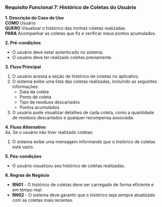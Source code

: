 
### Requisito Funcional 7: Histórico de Coletas do Usuário  

**1. Descrição do Caso de Uso**  
**COMO** Usuário  
**QUERO** Visualizar o histórico das minhas coletas realizadas  
**PARA** Acompanhar as coletas que fiz e verificar meus pontos acumulados.

**2. Pré-condições**  
- O usuário deve estar autenticado no sistema.  
- O usuário deve ter realizado coletas previamente.

**3. Fluxo Principal**  
1. O usuário acessa a seção de histórico de coletas no aplicativo.  
2. O sistema exibe uma lista das coletas realizadas, incluindo as seguintes informações:
   - Data da coleta
   - Ponto de coleta
   - Tipo de resíduos descartados
   - Pontos acumulados
3. O usuário pode visualizar detalhes de cada coleta, como a quantidade de resíduos descartados e qualquer recompensa associada.

**4. Fluxo Alternativo**  
4a. Se o usuário não tiver realizado coletas:
   1. O sistema exibe uma mensagem informando que o histórico de coletas está vazio.

**5. Pós-condições**  
- O usuário visualizou seu histórico de coletas realizadas.

**6. Regras de Negócio**  
- **RN01** - O histórico de coletas deve ser carregado de forma eficiente e em tempo real.
- **RN02** - O sistema deve garantir que o histórico seja sempre atualizado com as coletas mais recentes.
